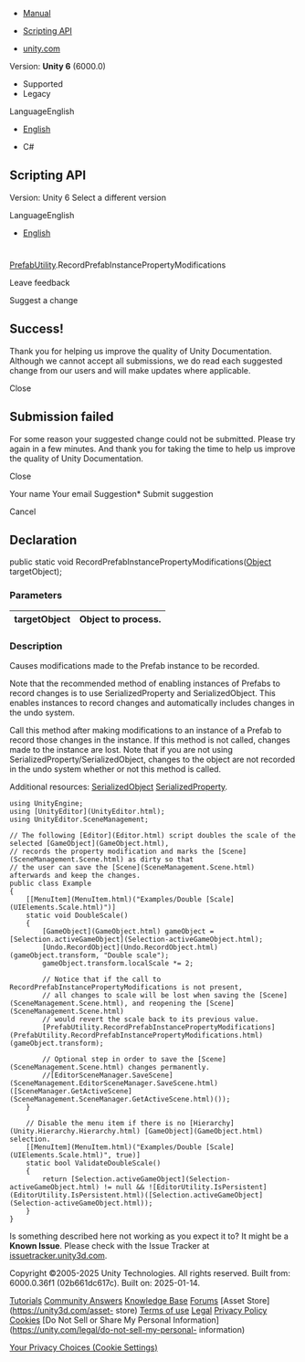 [ ]()

  * [Manual](../Manual/index.html)
  * [Scripting API](../ScriptReference/index.html)

  * [unity.com](https://unity.com/)

Version: **Unity 6** (6000.0)

  * Supported
  * Legacy

LanguageEnglish

  * [English]()

  * C#

[ ](https://docs.unity3d.com)

## Scripting API

Version: Unity 6 Select a different version

LanguageEnglish

  * [English]()

#
[PrefabUtility](PrefabUtility.html).RecordPrefabInstancePropertyModifications

Leave feedback

Suggest a change

## Success!

Thank you for helping us improve the quality of Unity Documentation. Although
we cannot accept all submissions, we do read each suggested change from our
users and will make updates where applicable.

Close

## Submission failed

For some reason your suggested change could not be submitted. Please <a>try
again</a> in a few minutes. And thank you for taking the time to help us
improve the quality of Unity Documentation.

Close

Your name Your email Suggestion* Submit suggestion

Cancel

[ ]()

## Declaration

public static void
RecordPrefabInstancePropertyModifications([Object](Object.html) targetObject);

### Parameters

targetObject | Object to process.  
---|---  
  
### Description

Causes modifications made to the Prefab instance to be recorded.

Note that the recommended method of enabling instances of Prefabs to record
changes is to use SerializedProperty and SerializedObject. This enables
instances to record changes and automatically includes changes in the undo
system.  
  
Call this method after making modifications to an instance of a Prefab to
record those changes in the instance. If this method is not called, changes
made to the instance are lost. Note that if you are not using
SerializedProperty/SerializedObject, changes to the object are not recorded in
the undo system whether or not this method is called.  
  
Additional resources: [SerializedObject](SerializedObject.html)
[SerializedProperty](SerializedProperty.html).

    
    
    using UnityEngine;
    using [UnityEditor](UnityEditor.html);
    using UnityEditor.SceneManagement;  
      
    // The following [Editor](Editor.html) script doubles the scale of the selected [GameObject](GameObject.html),
    // records the property modification and marks the [Scene](SceneManagement.Scene.html) as dirty so that
    // the user can save the [Scene](SceneManagement.Scene.html) afterwards and keep the changes.
    public class Example
    {
        [[MenuItem](MenuItem.html)("Examples/Double [Scale](UIElements.Scale.html)")]
        static void DoubleScale()
        {
            [GameObject](GameObject.html) gameObject = [Selection.activeGameObject](Selection-activeGameObject.html);
            [Undo.RecordObject](Undo.RecordObject.html)(gameObject.transform, "Double scale");
            gameObject.transform.localScale *= 2;  
      
            // Notice that if the call to RecordPrefabInstancePropertyModifications is not present,
            // all changes to scale will be lost when saving the [Scene](SceneManagement.Scene.html), and reopening the [Scene](SceneManagement.Scene.html)
            // would revert the scale back to its previous value.
            [PrefabUtility.RecordPrefabInstancePropertyModifications](PrefabUtility.RecordPrefabInstancePropertyModifications.html)(gameObject.transform);  
      
            // Optional step in order to save the [Scene](SceneManagement.Scene.html) changes permanently.
            //[EditorSceneManager.SaveScene](SceneManagement.EditorSceneManager.SaveScene.html)([SceneManager.GetActiveScene](SceneManagement.SceneManager.GetActiveScene.html)());
        }  
      
        // Disable the menu item if there is no [Hierarchy](Unity.Hierarchy.Hierarchy.html) [GameObject](GameObject.html) selection.
        [[MenuItem](MenuItem.html)("Examples/Double [Scale](UIElements.Scale.html)", true)]
        static bool ValidateDoubleScale()
        {
            return [Selection.activeGameObject](Selection-activeGameObject.html) != null && ![EditorUtility.IsPersistent](EditorUtility.IsPersistent.html)([Selection.activeGameObject](Selection-activeGameObject.html));
        }
    }
    

Is something described here not working as you expect it to? It might be a
**Known Issue**. Please check with the Issue Tracker at
[issuetracker.unity3d.com](https://issuetracker.unity3d.com).

Copyright ©2005-2025 Unity Technologies. All rights reserved. Built from:
6000.0.36f1 (02b661dc617c). Built on: 2025-01-14.

[Tutorials](https://unity3d.com/learn) [Community
Answers](https://answers.unity3d.com) [Knowledge
Base](https://support.unity3d.com/hc/en-us)
[Forums](https://forum.unity3d.com) [Asset Store](https://unity3d.com/asset-
store) [Terms of use](https://docs.unity3d.com/Manual/TermsOfUse.html)
[Legal](https://unity.com/legal) [Privacy
Policy](https://unity.com/legal/privacy-policy)
[Cookies](https://unity.com/legal/cookie-policy) [Do Not Sell or Share My
Personal Information](https://unity.com/legal/do-not-sell-my-personal-
information)

[Your Privacy Choices (Cookie Settings)](javascript:void\(0\);)


